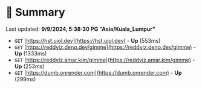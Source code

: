 # 📖 Summary
Last updated: **9/9/2024, 5:38:30 PG "Asia/Kuala_Lumpur"**

- `GET` [https://hst.ujol.dev](https://hst.ujol.dev) - **Up** (553ms)
- `GET` [https://reddviz.deno.dev/gimme](https://reddviz.deno.dev/gimme) - **Up** (1333ms)
- `GET` [https://reddviz.amar.kim/gimme](https://reddviz.amar.kim/gimme) - **Up** (253ms)
- `GET` [https://dumb.onrender.com](https://dumb.onrender.com) - **Up** (299ms)
